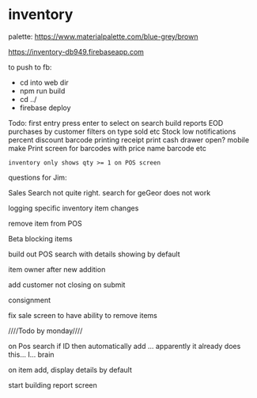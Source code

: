 # inventory

palette: https://www.materialpalette.com/blue-grey/brown

https://inventory-db949.firebaseapp.com

to push to fb:
- cd into web dir
- npm run build
- cd ../
- firebase deploy


Todo:
    first entry press enter to select on search
    build reports
        EOD
        purchases by customer
        filters on type sold etc
        Stock low notifications
    percent discount
    barcode printing
    receipt print
    cash drawer open?
    mobile
    make Print screen for barcodes with price name barcode etc

    inventory only shows qty >= 1 on POS screen



questions for Jim:

Sales Search not quite right.  search for geGeor does not work

logging specific inventory item changes


remove item from POS

Beta blocking items

build out POS search with details showing by default

item owner after new addition

add customer not closing on submit

 consignment

 fix sale screen to have ability to remove items

 ////Todo by monday////

 on Pos search if ID then automatically add
 ... apparently it already does this...  I... brain

 on item add, display details by default

start building report screen




